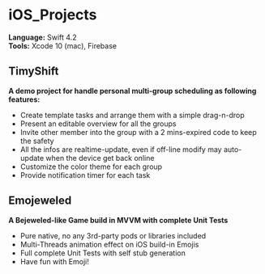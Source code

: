 # iOS_Projects

**Language:** Swift 4.2  
**Tools:** Xcode 10 (mac), Firebase  

## TimyShift  
**A demo project for handle personal multi-group scheduling as following features:**  
* Create template tasks and arrange them with a simple drag-n-drop  
* Present an editable overview for all the groups
* Invite other member into the group with a 2 mins-expired code to keep the safety
* All the infos are realtime-update, even if off-line modify may auto-update when the device get back online  
* Customize the color theme for each group
* Provide notification timer for each task  

## Emojeweled
**A Bejeweled-like Game build in MVVM with complete Unit Tests**
* Pure native, no any 3rd-party pods or libraries included  
* Multi-Threads animation effect on iOS build-in Emojis  
* Full complete Unit Tests with self stub generation  
* Have fun with Emoji!  
